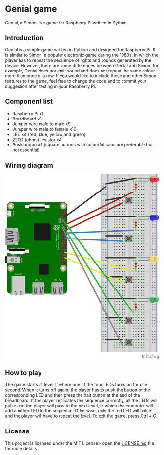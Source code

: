 # Genial game
Genial, a Simon-like game for Raspberry Pi written in Python.
## Introduction
Genial is a simple game written in Python and designed for Raspberry Pi. It is similar to [Simon](https://en.wikipedia.org/wiki/Simon_(game)), a popular electronic game during the 1980s, in which the player has to repeat the sequence of lights and sounds generated by the device. However, there are some differences between Genial and Simon: for example, Genial does not emit sound and does not repeat the same colour more than once in a row. If you would like to include these and other Simon features to the game, feel free to change the code and to commit your suggestion after testing in your Raspberry Pi.
## Component list
- Raspberry Pi x1
- Breadboard x1
- Jumper wire male to male x9
- Jumper wire male to female x10
- LED x4 (red, blue, yellow and green)
- 220Ω (ohms) resistor x4
- Push button x5 (square buttons with colourful caps are preferable but not essential)
## Wiring diagram
![](images/genialgame_bb.png)
## How to play
The game starts at level 1, where one of the four LEDs turns on for one second. When it turns off again, the player has to push the button of the corresponding LED and then press the halt button at the end of the breadboard. If the player replicates the sequence correctly, all the LEDs will pulse and the player will pass to the next level, in which the computer will add another LED to the sequence. Otherwise, only the red LED will pulse and the player will have to repeat the level. To exit the game, press Ctrl + C.
## License
This project is licensed under the MIT License - open the [LICENSE.md](https://github.com/LFuciarelli/genial-game/blob/master/LICENSE.md) file for more details
